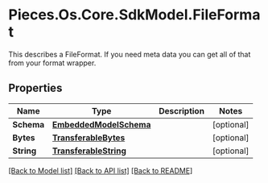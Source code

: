 # Pieces.Os.Core.SdkModel.FileFormat
This describes a FileFormat. If you need meta data you can get all of that from your format wrapper.

## Properties

Name | Type | Description | Notes
------------ | ------------- | ------------- | -------------
**Schema** | [**EmbeddedModelSchema**](EmbeddedModelSchema.md) |  | [optional] 
**Bytes** | [**TransferableBytes**](TransferableBytes.md) |  | [optional] 
**String** | [**TransferableString**](TransferableString.md) |  | [optional] 

[[Back to Model list]](../README.md#documentation-for-models) [[Back to API list]](../README.md#documentation-for-api-endpoints) [[Back to README]](../README.md)

